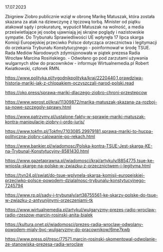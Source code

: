 17.07.2023

Zbigniew Ziobro publicznie wziął w obronę Marikę Matuszak, która została skazana za atak na dziewczynę z tęczową torbą. Minister od piątku atakował sądy i prokuraturę, wypuścił Matuszak na wolność, a media prześwietlające jej osobę ujawniają jej skrajne poglądy i nazistowskie sympatie. Do Trybunału Sprawiedliwości UE wpłynęła 17 lipca skarga Komisji Europejskiej przeciwko Polsce dotycząca orzecznictwa i legitymacji do orzekania Trybunału Konstytucyjnego - poinformował w środę TSUE. Rada Mediów Narodowych zdymisjonowała w piątek prezesa Radia Wrocław Marcina Rosińskiego. - Odwołano go pod zarzutami używania wulgarnych słów do pracowników - informuje Wirtualnemedia.pl Robert Kwiatkowski, członek RMN.

https://www.polityka.pl/tygodnikpolityka/kraj/2220440,1,prawdziwa-historia-mariki-jak-z-chlopakiem-oczyszczali-narod-polski.read

https://oko.press/sprawa-mariki-dlaczego-ziobro-chroni-przestepcow

https://www.wprost.pl/kraj/11309872/marika-matuszak-skazana-za-rozboj-sa-nowe-szczegoly-sprawy.html

https://www.patrzymy.pl/ustalone-fakty-w-sprawie-mariki-matuszak-kontra-manipulacje-ziobry-i-ordo-iuris/

https://www.tokfm.pl/Tokfm/7,103085,29979181,sprawa-mariki-to-hucpa-polityczna-ziobry-calowanie-po-rekach.html

https://www.bankier.pl/wiadomosc/Polska-kontra-TSUE-Jest-skarga-KE-na-Trybunal-Konstytucyjny-8581430.html

https://www.gazetaprawna.pl/wiadomosci/kraj/artykuly/8854775,tsue-ke-wniosla-skarge-na-polske-w-zwiazku-z-orzecznictwem-i-legityma.html

https://tvn24.pl/swiat/do-tsue-wplynela-skarga-komisji-europejskiej-przeciwko-polsce-powodem-dzialalnosc-trybunalu-konstytucyjnego-7245794

https://www.rp.pl/sady-i-trybunaly/art38755561-ke-skarzy-polske-do-tsue-w-zwiazku-z-antyunijnymi-orzeczeniami-tk

https://www.wirtualnemedia.pl/artykul/wulgaryzmy-prezes-radio-wroclaw-radio-rzeszow-marcin-rosinski-anita-bialek

https://kultura.onet.pl/wiadomosci/prezes-radia-wroclaw-odwolany-powodem-mialy-byc-wulgaryzmy-do-pracownikow/6me7kwb

https://www.press.pl/tresc/77571,marcin-rosinski-skomentowal-odwolanie-ze-stanowiska-prezesa-radia-wroclaw